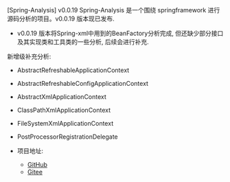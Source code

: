 [Spring-Analysis] v0.0.19
Spring-Analysis 是一个围绕 springframework 进行源码分析的项目。v0.0.19 版本现已发布. 

- v0.0.19 版本将Spring-xml中用到的BeanFactory分析完成, 但还缺少部分接口及其实现类和工具类的一些分析, 后续会进行补充.  

新增级补充分析:
  - AbstractRefreshableApplicationContext
  - AbstractRefreshableConfigApplicationContext
  - AbstractXmlApplicationContext
  - ClassPathXmlApplicationContext
  - FileSystemXmlApplicationContext
  - PostProcessorRegistrationDelegate


- 项目地址: 
    - [GitHub](https://github.com/huifer/spring-analysis)
    - [Gitee](https://gitee.com/pychfarm_admin/spring-analysis)